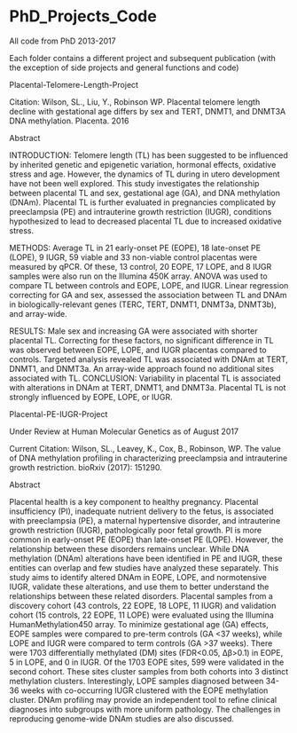 # PhD_Projects_Code
All code from PhD 2013-2017

Each folder contains a different project and subsequent publication (with the exception of side projects and general functions and code)

Placental-Telomere-Length-Project

Citation: Wilson, SL., Liu, Y., Robinson WP. Placental telomere length decline with gestational age differs by sex and TERT, DNMT1, and DNMT3A DNA methylation. Placenta. 2016

Abstract

INTRODUCTION:
Telomere length (TL) has been suggested to be influenced by inherited genetic and epigenetic variation, hormonal effects, oxidative stress and age. However, the dynamics of TL during in utero development have not been well explored. This study investigates the relationship between placental TL and sex, gestational age (GA), and DNA methylation (DNAm). Placental TL is further evaluated in pregnancies complicated by preeclampsia (PE) and intrauterine growth restriction (IUGR), conditions hypothesized to lead to decreased placental TL due to increased oxidative stress.

METHODS:
Average TL in 21 early-onset PE (EOPE), 18 late-onset PE (LOPE), 9 IUGR, 59 viable and 33 non-viable control placentas were measured by qPCR. Of these, 13 control, 20 EOPE, 17 LOPE, and 8 IUGR samples were also run on the Illumina 450K array. ANOVA was used to compare TL between controls and EOPE, LOPE, and IUGR. Linear regression correcting for GA and sex, assessed the association between TL and DNAm in biologically-relevant genes (TERC, TERT, DNMT1, DNMT3a, DNMT3b), and array-wide.

RESULTS:
Male sex and increasing GA were associated with shorter placental TL. Correcting for these factors, no significant difference in TL was observed between EOPE, LOPE, and IUGR placentas compared to controls. Targeted analysis revealed TL was associated with DNAm at TERT, DNMT1, and DNMT3a. An array-wide approach found no additional sites associated with TL.
CONCLUSION:
Variability in placental TL is associated with alterations in DNAm at TERT, DNMT1, and DNMT3a. Placental TL is not strongly influenced by EOPE, LOPE, or IUGR.

Placental-PE-IUGR-Project

Under Review at Human Molecular Genetics as of August 2017

Current Citation: Wilson, SL., Leavey, K., Cox, B., Robinson, WP. The value of DNA methylation profiling in characterizing preeclampsia and intrauterine growth restriction. bioRxiv (2017): 151290.

Abstract

Placental health is a key component to healthy pregnancy. Placental insufficiency (PI), inadequate nutrient delivery to the fetus, is associated with preeclampsia (PE), a maternal hypertensive disorder, and intrauterine growth restriction (IUGR), pathologically poor fetal growth. PI is more common in early-onset PE (EOPE) than late-onset PE (LOPE). However, the relationship between these disorders remains unclear. While DNA methylation (DNAm) alterations have been identified in PE and IUGR, these entities can overlap and few studies have analyzed these separately. This study aims to identify altered DNAm in EOPE, LOPE, and normotensive IUGR, validate these alterations, and use them to better understand the relationships between these related disorders. Placental samples from a discovery cohort (43 controls, 22 EOPE, 18 LOPE, 11 IUGR) and validation cohort (15 controls, 22 EOPE, 11 LOPE) were evaluated using the Illumina HumanMethylation450 array. To minimize gestational age (GA) effects, EOPE samples were compared to pre-term controls (GA <37 weeks), while LOPE and IUGR were compared to term controls (GA >37 weeks). There were 1703 differentially methylated (DM) sites (FDR<0.05, ∆β>0.1) in EOPE, 5 in LOPE, and 0 in IUGR. Of the 1703 EOPE sites, 599 were validated in the second cohort. These sites cluster samples from both cohorts into 3 distinct methylation clusters. Interestingly, LOPE samples diagnosed between 34-36 weeks with co-occurring IUGR clustered with the EOPE methylation cluster. DNAm profiling may provide an independent tool to refine clinical diagnoses into subgroups with more uniform pathology. The challenges in reproducing genome-wide DNAm studies are also discussed.
